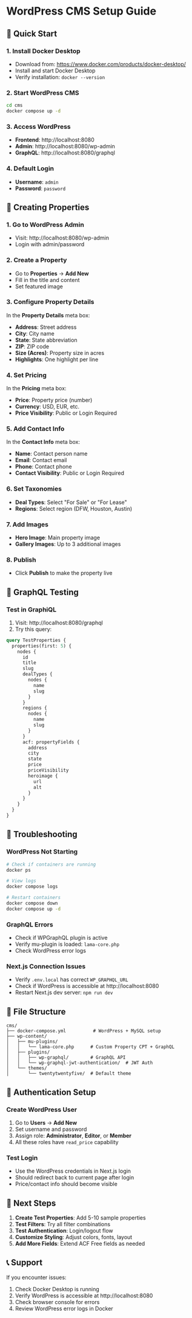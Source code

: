 # WordPress CMS Setup Guide

## 🚀 Quick Start

### 1. Install Docker Desktop
- Download from: https://www.docker.com/products/docker-desktop/
- Install and start Docker Desktop
- Verify installation: `docker --version`

### 2. Start WordPress CMS
```bash
cd cms
docker compose up -d
```

### 3. Access WordPress
- **Frontend**: http://localhost:8080
- **Admin**: http://localhost:8080/wp-admin
- **GraphQL**: http://localhost:8080/graphql

### 4. Default Login
- **Username**: `admin`
- **Password**: `password`

## 📝 Creating Properties

### 1. Go to WordPress Admin
- Visit: http://localhost:8080/wp-admin
- Login with admin/password

### 2. Create a Property
- Go to **Properties** → **Add New**
- Fill in the title and content
- Set featured image

### 3. Configure Property Details
In the **Property Details** meta box:
- **Address**: Street address
- **City**: City name
- **State**: State abbreviation
- **ZIP**: ZIP code
- **Size (Acres)**: Property size in acres
- **Highlights**: One highlight per line

### 4. Set Pricing
In the **Pricing** meta box:
- **Price**: Property price (number)
- **Currency**: USD, EUR, etc.
- **Price Visibility**: Public or Login Required

### 5. Add Contact Info
In the **Contact Info** meta box:
- **Name**: Contact person name
- **Email**: Contact email
- **Phone**: Contact phone
- **Contact Visibility**: Public or Login Required

### 6. Set Taxonomies
- **Deal Types**: Select "For Sale" or "For Lease"
- **Regions**: Select region (DFW, Houston, Austin)

### 7. Add Images
- **Hero Image**: Main property image
- **Gallery Images**: Up to 3 additional images

### 8. Publish
- Click **Publish** to make the property live

## 🔧 GraphQL Testing

### Test in GraphiQL
1. Visit: http://localhost:8080/graphql
2. Try this query:
```graphql
query TestProperties {
  properties(first: 5) {
    nodes {
      id
      title
      slug
      dealTypes {
        nodes {
          name
          slug
        }
      }
      regions {
        nodes {
          name
          slug
        }
      }
      acf: propertyFields {
        address
        city
        state
        price
        priceVisibility
        heroimage {
          url
          alt
        }
      }
    }
  }
}
```

## 🐛 Troubleshooting

### WordPress Not Starting
```bash
# Check if containers are running
docker ps

# View logs
docker compose logs

# Restart containers
docker compose down
docker compose up -d
```

### GraphQL Errors
- Check if WPGraphQL plugin is active
- Verify mu-plugin is loaded: `lama-core.php`
- Check WordPress error logs

### Next.js Connection Issues
- Verify `.env.local` has correct `WP_GRAPHQL_URL`
- Check if WordPress is accessible at http://localhost:8080
- Restart Next.js dev server: `npm run dev`

## 📁 File Structure
```
cms/
├── docker-compose.yml          # WordPress + MySQL setup
├── wp-content/
│   ├── mu-plugins/
│   │   └── lama-core.php      # Custom Property CPT + GraphQL
│   ├── plugins/
│   │   ├── wp-graphql/        # GraphQL API
│   │   └── wp-graphql-jwt-authentication/  # JWT Auth
│   └── themes/
│       └── twentytwentyfive/  # Default theme
```

## 🔐 Authentication Setup

### Create WordPress User
1. Go to **Users** → **Add New**
2. Set username and password
3. Assign role: **Administrator**, **Editor**, or **Member**
4. All these roles have `read_price` capability

### Test Login
- Use the WordPress credentials in Next.js login
- Should redirect back to current page after login
- Price/contact info should become visible

## 🎯 Next Steps

1. **Create Test Properties**: Add 5-10 sample properties
2. **Test Filters**: Try all filter combinations
3. **Test Authentication**: Login/logout flow
4. **Customize Styling**: Adjust colors, fonts, layout
5. **Add More Fields**: Extend ACF Free fields as needed

## 📞 Support

If you encounter issues:
1. Check Docker Desktop is running
2. Verify WordPress is accessible at http://localhost:8080
3. Check browser console for errors
4. Review WordPress error logs in Docker
